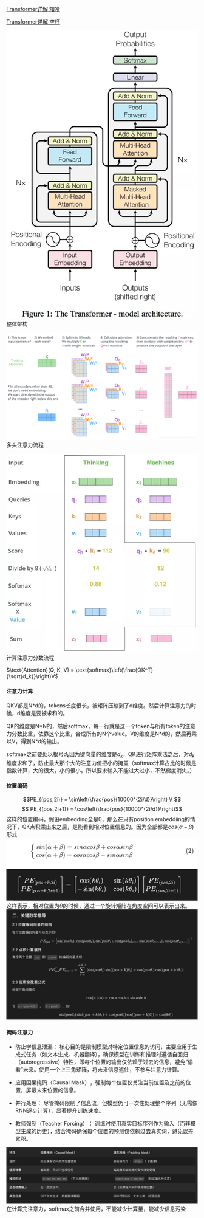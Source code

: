
[Transformer详解 知冷](https://blog.csdn.net/weixin_42475060/article/details/121101749?ops_request_misc=%257B%2522request%255Fid%2522%253A%2522e6f97dbae3f600faee72ab22eb55b572%2522%252C%2522scm%2522%253A%252220140713.130102334..%2522%257D&request_id=e6f97dbae3f600faee72ab22eb55b572&biz_id=0&utm_medium=distribute.pc_search_result.none-task-blog-2~all~top_positive~default-1-121101749-null-null.142^v102^pc_search_result_base3&utm_term=transformer&spm=1018.2226.3001.4187)

[Transformer详解 空杯](https://blog.csdn.net/benzhujie1245com/article/details/117173090?ops_request_misc=%257B%2522request%255Fid%2522%253A%2522e6f97dbae3f600faee72ab22eb55b572%2522%252C%2522scm%2522%253A%252220140713.130102334..%2522%257D&request_id=e6f97dbae3f600faee72ab22eb55b572&biz_id=0&utm_medium=distribute.pc_search_result.none-task-blog-2~all~top_positive~default-2-117173090-null-null.142^v102^pc_search_result_base3&utm_term=transformer&spm=1018.2226.3001.4187)

![alt text](image-5.png)
整体架构

![alt text](image-3.png)
多头注意力流程

![alt text](image-4.png)
计算注意力分数流程

$\text{Attention}(Q, K, V) = \text{softmax}\left(\frac{QK^T}{\sqrt{d_k}}\right)V$
#### 注意力计算

QKV都是N*d的，tokens长度很长，被矩阵压缩到了d维度。然后计算注意力的时候，d维度是要被求和的。

QK的维度是N\*N的，然后softmax，每一行就是这一个token与所有token的注意力分数比重，依靠这个比重，合成所有的N个value。V的维度是N\*d的，然后再乘以V，得到N\*d的输出。

softmax之前要处以根号$d_k$因为键向量的维度是$d_k$，QK进行矩阵乘法之后，对$d_k$维度求和了，防止最大那个大的注意力值把小的掩盖（softmax计算占比的时候是指数计算，大的很大，小的很小。所以要求输入不能过大过小，不然梯度消失。）

#### 位置编码
$$PE_{(pos,2i)} = \sin\left(\frac{pos}{10000^{2i/d}}\right) \\ 
$$
$$
PE_{(pos,2i+1)} = \cos\left(\frac{pos}{10000^{2i/d}}\right)$$
这样的位置编码，假设embedding全是0，那么在只有position embeddiing的情况下，QK点积乘出来之后，是能看到相对位置信息的。因为全部都是$cos(\alpha - \beta)$形式
![alt text](image-7.png)
![alt text](image-8.png)
这样表示，相对位置为$\theta$的时候，通过一个旋转矩阵在角度空间可以表示出来。
![alt text](image-9.png)

#### 掩码注意力
- 防止学信息泄漏：
核心目的是限制模型对特定位置信息的访问，主要应用于生成式任务（如文本生成、机器翻译），确保模型在训练和推理时遵循自回归（autoregressive）特性，即每个位置的输出仅依赖于过去的信息，避免“偷看”未来。使用一个上三角矩阵，将未来信息遮住，不参与注意力计算。

- 应用因果掩码（Causal Mask）​，强制每个位置仅关注当前位置及之前的位置，屏蔽未来位置的信息。

- 并行处理：
尽管掩码限制了信息流，但模型仍可一次性处理整个序列（无需像RNN逐步计算），显著提升训练速度。

- ​教师强制（Teacher Forcing）​：
训练时使用真实目标序列作为输入（而非模型生成的历史），结合掩码确保每个位置的预测仅依赖过去真实词，避免误差累积。

![alt text](image-10.png)
在计算完注意力，softmax之前合并使用，不能减少计算量，能减少信息污染